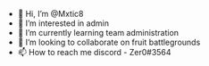 - 👋 Hi, I’m @Mxtic8
- 👀 I’m interested in admin
- 🌱 I’m currently learning team administration
- 💞️ I’m looking to collaborate on fruit battlegrounds
- 📫 How to reach me discord - Zer0#3564

<!---
Mxtic8/Mxtic8 is a ✨ special ✨ repository because its `README.md` (this file) appears on your GitHub profile.
You can click the Preview link to take a look at your changes.
--->
